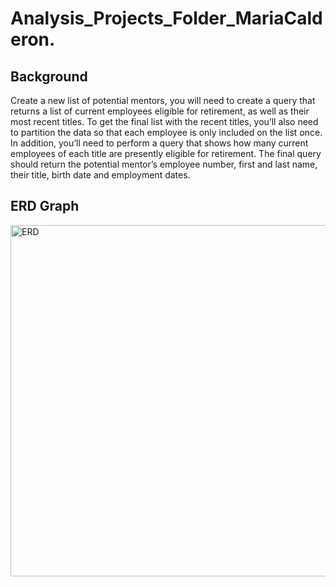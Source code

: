 # Analysis_Projects_Folder_MariaCalderon.

## Background

Create a new list of potential mentors, you will need to create a query that returns a list of current employees eligible for retirement, as well as their most recent titles. To get the final list with the recent titles, you’ll also need to partition the data so that each employee is only included on the list once. In addition, you’ll need to perform a query that shows how many current employees of each title are presently eligible for retirement. The final query should return the potential mentor’s employee number, first and last name, their title, birth date and employment dates.

## ERD Graph

<img width="562" alt="ERD" src="https://user-images.githubusercontent.com/44789805/69121015-040f6280-0a50-11ea-8539-396b10424a0c.png">

